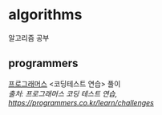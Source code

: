 # algorithms
알고리즘 공부   

## programmers
[프로그래머스](https://programmers.co.kr/) <코딩테스트 연습> 풀이<Br>
_출처: 프로그래머스 코딩 테스트 연습, https://programmers.co.kr/learn/challenges_

